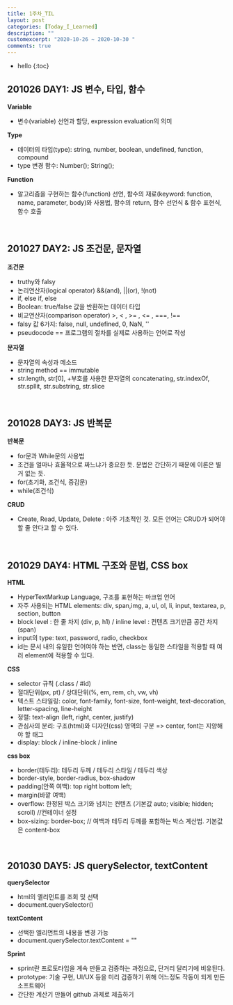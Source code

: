 ```yaml
---
title: 1주차_TIL
layout: post
categories: [Today_I_Learned]
description: ""
customexcerpt: "2020-10-26 ~ 2020-10-30 "
comments: true
---
```


* hello
{:toc}


## 201026 DAY1: JS 변수, 타입, 함수 ##

 **Variable**
 - 변수(variable) 선언과 할당, expression evaluation의 의미
 
 **Type** 
 - 데이터의 타입(type): string, number, boolean, undefined, function, compound
 - type 변경 함수: Number(); String();
 
 **Function** 
 - 알고리즘을 구현하는 함수(function) 선언, 함수의 재료(keyword: function, name, parameter, body)와 사용법, 함수의 return, 함수 선언식 & 함수 표현식, 함수 호출

<br>

## 201027 DAY2: JS 조건문, 문자열 ##

 **조건문**
 - truthy와 falsy
 - 논리연산자(logical operator) &&(and), ||(or), !(not)
 - if, else if, else
 - Boolean: true/false 값을 반환하는 데이터 타입
 - 비교연산자(comparison operator) >, < , >= , <= , ===, !==
 - falsy 값 6가지: false, null, undefined, 0, NaN, ''
 - pseudocode == 프로그램의 절차를 실제로 사용하는 언어로 작성 
 
 **문자열** 
 - 문자열의 속성과 메소드
 - string method == immutable
 - str.length, str[0], +부호를 사용한 문자열의 concatenating, str.indexOf, str.spllit, str.substring, str.slice

<br>

## 201028 DAY3: JS 반복문 ##

 **반복문**
 - for문과 While문의 사용법
 - 조건을 얼마나 효율적으로 짜느냐가 중요한 듯. 문법은 간단하기 때문에 이론은 별 거 없는 듯.
 - for(초기화, 조건식, 증감문)
 - while(조건식)
 
 **CRUD** 
 - Create, Read, Update, Delete : 아주 기초적인 것. 모든 언어는 CRUD가 되어야 할 줄 안다고 할 수 있다.
 
 <br>
 
## 201029 DAY4: HTML 구조와 문법, CSS box ##
 
 **HTML**
 - HyperTextMarkup Language, 구조를 표현하는 마크업 언어
 - 자주 사용되는 HTML elements: div, span,img, a, ul, ol, li, input, textarea, p, section, button
 - block level : 한 줄 차지 (div, p, h1) / inline level : 컨텐츠 크기만큼 공간 차지 (span)
 - input의 type: text, password, radio, checkbox
 - id는 문서 내의 유일한 언어여야 하는 반면, class는 동일한 스타일을 적용할 때 여러 element에 적용할 수 있다.
 
 **CSS** 
 - selector 규칙 (.class / #id) 
 - 절대단위(px, pt) / 상대단위(%, em, rem, ch, vw, vh)
 - 텍스트 스타일링: color, font-family, font-size, font-weight, text-decoration, letter-spacing, line-height
 - 정렬: text-align (left, right, center, justify)
 - 관심사의 분리: 구조(html)와 디자인(css) 영역의 구분 => center, font는 지양해야 할 태그
 - display: block / inline-block / inline
 
 **css box**
 - border(테두리): 테두리 두께 / 테두리 스타일 / 테두리 색상
 - border-style, border-radius, box-shadow
 - padding(안쪽 여백): top right bottom left; 
 - margin(바깥 여백) 
 - overflow: 한정된 박스 크기와 넘치는 컨텐츠 (기본값 auto; visible; hidden; scroll) //컨테이너 설정
 - box-sizing: border-box; // 여백과 테두리 두께를 포함하는 박스 계산법. 기본값은 content-box
 
<br>

## 201030 DAY5: JS querySelector, textContent ##

 **querySelector**
 - html의 옐리먼트를 조회 및 선택
 - document.querySelector()
 
 **textContent** 
 - 선택한 엘리먼트의 내용을 변경 가능
 - document.querySelector.textContent = ""
 
 **Sprint**
 - sprint란 프로토타입을 계속 만들고 검증하는 과정으로, 단거리 달리기에 비유된다.
 - prototype: 기술 구현, UI/UX 등을 미리 검증하기 위해 어느정도 작동이 되게 만든 소프트웨어
 - 간단한 계산기 만들어 github 과제로 제출하기

<br>
